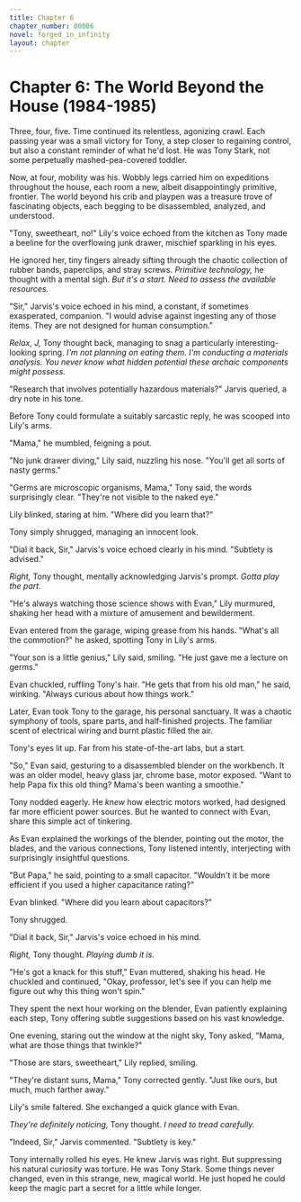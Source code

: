 ```yaml
---
title: Chapter 6
chapter_number: 00006
novel: forged_in_infinity
layout: chapter
---
```


# **Chapter 6: The World Beyond the House (1984-1985)**

Three, four, five. Time continued its relentless, agonizing crawl. Each
passing year was a small victory for Tony, a step closer to regaining
control, but also a constant reminder of what he\'d lost. He was Tony
Stark, not some perpetually mashed-pea-covered toddler.

Now, at four, mobility was his. Wobbly legs carried him on expeditions
throughout the house, each room a new, albeit disappointingly primitive,
frontier. The world beyond his crib and playpen was a treasure trove of
fascinating objects, each begging to be disassembled, analyzed, and
understood.

"Tony, sweetheart, no!" Lily's voice echoed from the kitchen as Tony
made a beeline for the overflowing junk drawer, mischief sparkling in
his eyes.

He ignored her, tiny fingers already sifting through the chaotic
collection of rubber bands, paperclips, and stray screws. *Primitive
technology,* he thought with a mental sigh. *But it's a start. Need to
assess the available resources.*

"Sir," Jarvis's voice echoed in his mind, a constant, if sometimes
exasperated, companion. "I would advise against ingesting any of those
items. They are not designed for human consumption."

*Relax, J,* Tony thought back, managing to snag a particularly
interesting-looking spring. *I'm not planning on eating them. I'm
conducting a materials analysis. You never know what hidden potential
these archaic components might possess.*

"Research that involves potentially hazardous materials?" Jarvis
queried, a dry note in his tone.

Before Tony could formulate a suitably sarcastic reply, he was scooped
into Lily's arms.

"Mama," he mumbled, feigning a pout.

"No junk drawer diving," Lily said, nuzzling his nose. "You'll get all
sorts of nasty germs."

"Germs are microscopic organisms, Mama," Tony said, the words
surprisingly clear. "They're not visible to the naked eye."

Lily blinked, staring at him. "Where did you learn that?"

Tony simply shrugged, managing an innocent look.

"Dial it back, Sir," Jarvis's voice echoed clearly in his mind.
"Subtlety is advised."

*Right,* Tony thought, mentally acknowledging Jarvis's prompt. *Gotta
play the part.*

"He's always watching those science shows with Evan," Lily murmured,
shaking her head with a mixture of amusement and bewilderment.

Evan entered from the garage, wiping grease from his hands. "What's all
the commotion?" he asked, spotting Tony in Lily's arms.

"Your son is a little genius," Lily said, smiling. "He just gave me a
lecture on germs."

Evan chuckled, ruffling Tony's hair. "He gets that from his old man," he
said, winking. "Always curious about how things work."

Later, Evan took Tony to the garage, his personal sanctuary. It was a
chaotic symphony of tools, spare parts, and half-finished projects. The
familiar scent of electrical wiring and burnt plastic filled the air.

Tony's eyes lit up. Far from his state-of-the-art labs, but a start.

"So," Evan said, gesturing to a disassembled blender on the workbench.
It was an older model, heavy glass jar, chrome base, motor exposed.
"Want to help Papa fix this old thing? Mama's been wanting a smoothie."

Tony nodded eagerly. He *knew* how electric motors worked, had designed
far more efficient power sources. But he wanted to connect with Evan,
share this simple act of tinkering.

As Evan explained the workings of the blender, pointing out the motor,
the blades, and the various connections, Tony listened intently,
interjecting with surprisingly insightful questions.

"But Papa," he said, pointing to a small capacitor. "Wouldn't it be more
efficient if you used a higher capacitance rating?"

Evan blinked. "Where did you learn about capacitors?"

Tony shrugged.

"Dial it back, Sir," Jarvis's voice echoed in his mind.

*Right,* Tony thought. *Playing dumb it is.*

"He's got a knack for this stuff," Evan muttered, shaking his head. He
chuckled and continued, "Okay, professor, let's see if you can help me
figure out why this thing won't spin."

They spent the next hour working on the blender, Evan patiently
explaining each step, Tony offering subtle suggestions based on his vast
knowledge.

One evening, staring out the window at the night sky, Tony asked, "Mama,
what are those things that twinkle?"

"Those are stars, sweetheart," Lily replied, smiling.

"They're distant suns, Mama," Tony corrected gently. "Just like ours,
but much, much farther away."

Lily's smile faltered. She exchanged a quick glance with Evan.

*They're definitely noticing,* Tony thought. *I need to tread
carefully.*

"Indeed, Sir," Jarvis commented. "Subtlety is key."

Tony internally rolled his eyes. He knew Jarvis was right. But
suppressing his natural curiosity was torture. He was Tony Stark. Some
things never changed, even in this strange, new, magical world. He just
hoped he could keep the magic part a secret for a little while longer.

